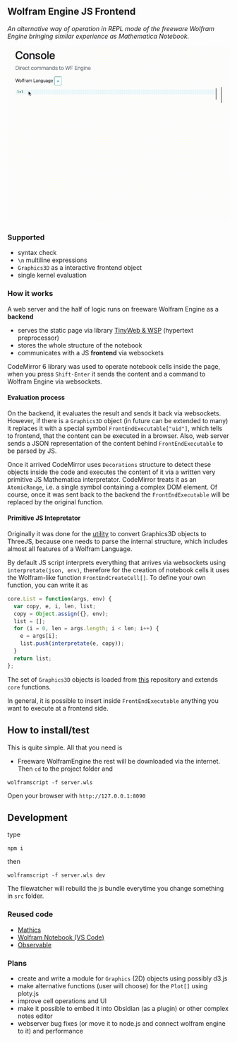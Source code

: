 ## Wolfram Engine JS Frontend

_An alternative way of operation in REPL mode of the freeware Wolfram Engine bringing similar experience as Mathematica Notebook._

![](imgs/demo2gif-3.gif)

### Supported
- syntax check
- `\n` multiline expressions
- `Graphics3D` as a interactive frontend object
- single kernel evaluation

### How it works
A web server and the half of logic runs on freeware Wolfram Engine as a __backend__
- serves the static page via library [TinyWeb & WSP](https://github.com/JerryI/tinyweb-mathematica) (hypertext preprocessor)
- stores the whole structure of the notebook
- communicates with a JS __frontend__ via websockets

CodeMirror 6 library was used to operate notebook cells inside the page, when you press `Shift-Enter` it sends the content and a command to Wolfram Engine via websockets. 

#### Evaluation process
On the backend, it evaluates the result and sends it back via websockets. However, if there is a `Graphics3D` object (in future can be extended to many) it replaces it with a  special symbol `FrontEndExecutable["uid"]`, which tells to frontend, that the content can be executed in a browser. Also, web server sends a JSON representation of the content behind `FrontEndExecutable` to be parsed by JS. 

Once it arrived CodeMirror uses `Decorations` structure to detect these objects inside the code and executes the content of it via a written very primitive JS Mathematica interpretator. CodeMirror treats it as an `AtomicRange`, i.e. a single symbol containing a complex DOM element. Of course, once it was sent back to the backend the `FrontEndExecutable` will be replaced by the original function.

#### Primitive JS Intepretator
Originally it was done for the [utility](https://github.com/JerryI/Mathematica-ThreeJS-graphics-engine) to convert Graphics3D objects to ThreeJS, because one needs to parse the internal structure, which includes almost all features of a Wolfram Language. 

By default JS script interprets everything that arrives via websockets using `interpretate(json, env)`, therefore for the creation of notebook cells it uses the Wolfram-like function `FrontEndCreateCell[]`. To define your own function, you can write it as
```js
core.List = function(args, env) {
  var copy, e, i, len, list;
  copy = Object.assign({}, env);
  list = [];
  for (i = 0, len = args.length; i < len; i++) {
    e = args[i];
    list.push(interpretate(e, copy));
  }
  return list;
};
```
The set of `Graphics3D` objects is loaded from [this](https://github.com/JerryI/Mathematica-ThreeJS-graphics-engine) repository and extends `core` functions.

In general, it is possible to insert inside `FrontEndExecutable` anything you want to execute at a frontend side.

## How to install/test
This is quite simple. All that you need is
- Freeware WolframEngine
the rest will be downloaded via the internet. Then `cd` to the project folder and
```shell
wolframscript -f server.wls
```
Open your browser with `http://127.0.0.1:8090`

## Development
type
```shell
npm i
```
then
```
wolframscript -f server.wls dev
```
The filewatcher will rebuild the js bundle everytime you change something in `src` folder.

### Reused code
- [Mathics](https://github.com/Mathics3)
- [Wolfram Notebook (VS Code)](https://github.com/njpipeorgan/wolfram-language-notebook)
- [Observable](https://github.com/observablehq)

### Plans
- create and write a module for `Graphics` (2D) objects using possibly d3.js
- make alternative functions (user will choose) for the `Plot[]` using ploty.js
- improve cell operations and UI
- make it possible to embed it into Obsidian (as a plugin) or other complex notes editor
- webserver bug fixes (or move it to node.js and connect wolfram engine to it) and performance
